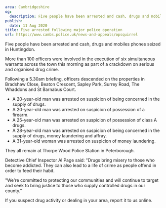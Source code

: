 ```yaml
area: Cambridgeshire
og:
  description: Five people have been arrested and cash, drugs and mobiles phones seized in Huntingdon.
publish:
  date: 11 Aug 2020
title: Five arrested following major police operation
url: https://www.cambs.police.uk/news-and-appeals/opsquirrel
```

Five people have been arrested and cash, drugs and mobiles phones seized in Huntingdon.

More than 100 officers were involved in the execution of six simultaneous warrants across the town this morning as part of a crackdown on serious and organised drug crime.

Following a 5.30am briefing, officers descended on the properties in Bradshaw Close, Beaton Crescent, Sapley Park, Surrey Road, The Whaddons and St Barnabus Court.

 * A 20-year-old man was arrested on suspicion of being concerned in the supply of drugs.
 * A 20-year-old man was arrested on suspicion of possession of a firearm.
 * A 25-year-old man was arrested on suspicion of possession of class A drugs.
 * A 28-year-old man was arrested on suspicion of being concerned in the supply of drugs, money laundering and affray.
 * A 31-year-old woman was arrested on suspicion of money laundering.

They all remain at Thorpe Wood Police Station in Peterborough.

Detective Chief Inspector Al Page said: "Drugs bring misery to those who become addicted. They can also lead to a life of crime as people offend in order to feed their habit.

"We're committed to protecting our communities and will continue to target and seek to bring justice to those who supply controlled drugs in our county."

If you suspect drug activity or dealing in your area, report it to us online.
